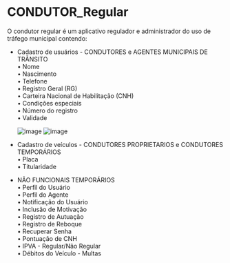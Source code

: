 # CONDUTOR_Regular

O condutor regular é um aplicativo regulador e administrador do uso de tráfego municipal contendo:                                                                      

- Cadastro de usuários - CONDUTORES e AGENTES MUNICIPAIS DE TRÃNSITO                                                                                                    
    • Nome                                                                                                                                                              
    • Nascimento                                                                                                                                                        
    • Telefone                                                                                                                                                          
    • Registro Geral (RG)                                                                                                                                               
    • Carteira Nacional de Habilitação (CNH)                                                                                                                            
    • Condições especiais                                                                                                                                               
    • Número do registro                                                                                                                                                
    • Validade 
    
    ![image](https://user-images.githubusercontent.com/42909266/136379087-5d3b87b0-6510-4255-880f-125a92860041.png) ![image](https://user-images.githubusercontent.com/42909266/136379217-4bf0328b-d1ad-4863-ba26-bc47fb511058.png)


    
- Cadastro de veículos - CONDUTORES PROPRIETARIOS e CONDUTORES TEMPORÁRIOS                                                                                              
    • Placa                                                                                                                                                             
    • Titularidade                                                                                                                                                      
                                                                                                                                                         
- NÃO FUNCIONAIS TEMPORÁRIOS                                                                                              
    • Perfil do Usuário                                                                                                                                                  
    • Perfil do Agente                                                                                                                                                  
    • Notificação do Usuário                                                                                                                                             
    • Inclusão de Motivação                                                                                                                                               
    • Registro de Autuação                                                                                                                                               
    • Registro de Reboque                                                                                                                                                 
    • Recuperar Senha                                                                                                                                                    
    • Pontuação de CNH                                                                                                                                                  
    • IPVA - Regular/Não Regular                                                                                                                                        
    • Débitos do Veículo - Multas                                                                                                                                                  
